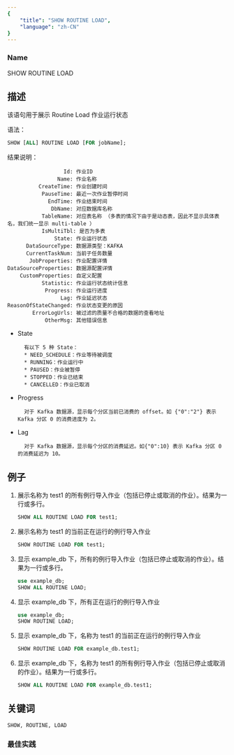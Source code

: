 ```yaml
---
{
    "title": "SHOW ROUTINE LOAD",
    "language": "zh-CN"
}
---
```


<!--
Licensed to the Apache Software Foundation (ASF) under one
or more contributor license agreements.  See the NOTICE file
distributed with this work for additional information
regarding copyright ownership.  The ASF licenses this file
to you under the Apache License, Version 2.0 (the
"License"); you may not use this file except in compliance
with the License.  You may obtain a copy of the License at

  http://www.apache.org/licenses/LICENSE-2.0

Unless required by applicable law or agreed to in writing,
software distributed under the License is distributed on an
"AS IS" BASIS, WITHOUT WARRANTIES OR CONDITIONS OF ANY
KIND, either express or implied.  See the License for the
specific language governing permissions and limitations
under the License.
-->



### Name

SHOW ROUTINE LOAD

## 描述

该语句用于展示 Routine Load 作业运行状态

语法：

```sql
SHOW [ALL] ROUTINE LOAD [FOR jobName];
```

结果说明：

```
                  Id: 作业ID
                Name: 作业名称
          CreateTime: 作业创建时间
           PauseTime: 最近一次作业暂停时间
             EndTime: 作业结束时间
              DbName: 对应数据库名称
           TableName: 对应表名称 （多表的情况下由于是动态表，因此不显示具体表名，我们统一显示 multi-table ）
           IsMultiTbl: 是否为多表
               State: 作业运行状态
      DataSourceType: 数据源类型：KAFKA
      CurrentTaskNum: 当前子任务数量
       JobProperties: 作业配置详情
DataSourceProperties: 数据源配置详情
    CustomProperties: 自定义配置
           Statistic: 作业运行状态统计信息
            Progress: 作业运行进度
                 Lag: 作业延迟状态
ReasonOfStateChanged: 作业状态变更的原因
        ErrorLogUrls: 被过滤的质量不合格的数据的查看地址
            OtherMsg: 其他错误信息
```

* State
  
        有以下 5 种 State：
        * NEED_SCHEDULE：作业等待被调度
        * RUNNING：作业运行中
        * PAUSED：作业被暂停
        * STOPPED：作业已结束
        * CANCELLED：作业已取消
    
* Progress
  
        对于 Kafka 数据源，显示每个分区当前已消费的 offset。如 {"0":"2"} 表示 Kafka 分区 0 的消费进度为 2。
    
* Lag
  
        对于 Kafka 数据源，显示每个分区的消费延迟。如{"0":10} 表示 Kafka 分区 0 的消费延迟为 10。

## 例子

1. 展示名称为 test1 的所有例行导入作业（包括已停止或取消的作业）。结果为一行或多行。

    ```sql
    SHOW ALL ROUTINE LOAD FOR test1;
    ```

2. 展示名称为 test1 的当前正在运行的例行导入作业

    ```sql
    SHOW ROUTINE LOAD FOR test1;
    ```

3. 显示 example_db 下，所有的例行导入作业（包括已停止或取消的作业）。结果为一行或多行。

    ```sql
    use example_db;
    SHOW ALL ROUTINE LOAD;
    ```

4. 显示 example_db 下，所有正在运行的例行导入作业

    ```sql
    use example_db;
    SHOW ROUTINE LOAD;
    ```

5. 显示 example_db 下，名称为 test1 的当前正在运行的例行导入作业

    ```sql
    SHOW ROUTINE LOAD FOR example_db.test1;
    ```

6. 显示 example_db 下，名称为 test1 的所有例行导入作业（包括已停止或取消的作业）。结果为一行或多行。

    ```sql
    SHOW ALL ROUTINE LOAD FOR example_db.test1;
    ```

## 关键词

    SHOW, ROUTINE, LOAD

### 最佳实践

